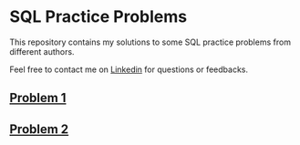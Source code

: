 # SQL Practice Problems
This repository contains my solutions to some SQL practice problems from different authors.

Feel free to contact me on [Linkedin](https://www.linkedin.com/in/kareem-lemboye-1a0025277/) for questions or feedbacks.

## [Problem 1](https://github.com/KLemboye/SQL-Practice-Problems/blob/329903e997313a81d045c6ca1570499a851bec90/Problem1.md)

## [Problem 2](https://github.com/KLemboye/SQL-Practice-Problems/blob/9ea74378ca01f7cd3a7576e5a87c6a11cab3e70b/Problem2.md)
